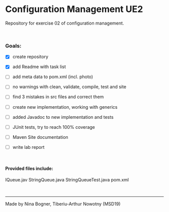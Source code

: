 # Configuration Management UE2

Repository for exercise 02 of configuration management.

<br />  

### Goals:

- [x] create repository
- [x] add Readme with task list
- [ ] add meta data to pom.xml (incl. photo)
- [ ] no warnings with clean, validate, compile, test and site
- [ ] find 3 mistakes in src files and correct them
- [ ] create new implementation, working with generics
- [ ] added Javadoc to new implementation and tests
- [ ] JUnit tests, try to reach 100% coverage
- [ ] Maven Site documentation
- [ ] write lab report



<br />  

#### Provided files include:


   IQueue.jav
   StringQueue.java
   StringQueueTest.java
   pom.xml

<br />  


***

Made by Nina Bogner, Tiberiu-Arthur Nowotny (MSD19)
